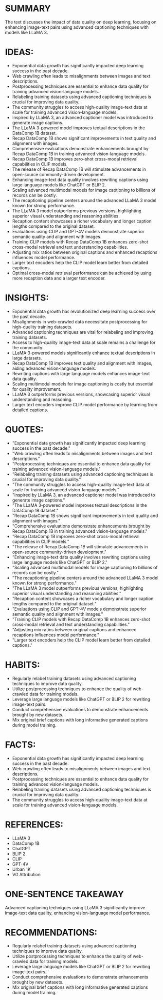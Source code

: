 # SUMMARY
The text discusses the impact of data quality on deep learning, focusing on enhancing image-text pairs using advanced captioning techniques with models like LLaMA 3.

# IDEAS:
- Exponential data growth has significantly impacted deep learning success in the past decade.
- Web crawling often leads to misalignments between images and text descriptions.
- Postprocessing techniques are essential to enhance data quality for training advanced vision-language models.
- Relabeling training datasets using advanced captioning techniques is crucial for improving data quality.
- The community struggles to access high-quality image-text data at scale for training advanced vision-language models.
- Inspired by LLaMA 3, an advanced captioner model was introduced to generate image captions.
- The LLaMA 3-powered model improves textual descriptions in the DataComp 1B dataset.
- Recap DataComp 1B shows significant improvements in text quality and alignment with images.
- Comprehensive evaluations demonstrate enhancements brought by Recap DataComp 1B in training advanced vision-language models.
- Recap DataComp 1B improves zero-shot cross-modal retrieval capabilities in CLIP models.
- The release of Recap DataComp 1B will stimulate advancements in open-source community-driven development.
- Enhancing image-text data quality involves rewriting captions using large language models like ChatGPT or BLIP 2.
- Scaling advanced multimodal models for image captioning to billions of records can be costly.
- The recaptioning pipeline centers around the advanced LLaMA 3 model known for strong performance.
- The LLaMA 3 model outperforms previous versions, highlighting superior visual understanding and reasoning abilities.
- Recaption content showcases a richer vocabulary and longer caption lengths compared to the original dataset.
- Evaluations using CLIP and GPT-4V models demonstrate superior semantic quality and alignment with images.
- Training CLIP models with Recap DataComp 1B enhances zero-shot cross-modal retrieval and text understanding capabilities.
- Adjusting mix ratios between original captions and enhanced recaptions influences model performance.
- Larger text encoders help the CLIP model learn better from detailed captions.
- Optimal cross-modal retrieval performance can be achieved by using more recaption data and a larger text encoder.

# INSIGHTS:
- Exponential data growth has revolutionized deep learning success over the past decade.
- Misalignments in web-crawled data necessitate postprocessing for high-quality training datasets.
- Advanced captioning techniques are vital for relabeling and improving training datasets.
- Access to high-quality image-text data at scale remains a challenge for the community.
- LLaMA 3-powered models significantly enhance textual descriptions in large datasets.
- Recap DataComp 1B improves text quality and alignment with images, aiding advanced vision-language models.
- Rewriting captions with large language models enhances image-text data quality.
- Scaling multimodal models for image captioning is costly but essential for quality improvement.
- LLaMA 3 outperforms previous versions, showcasing superior visual understanding and reasoning.
- Larger text encoders improve CLIP model performance by learning from detailed captions.

# QUOTES:
- "Exponential data growth has significantly impacted deep learning success in the past decade."
- "Web crawling often leads to misalignments between images and text descriptions."
- "Postprocessing techniques are essential to enhance data quality for training advanced vision-language models."
- "Relabeling training datasets using advanced captioning techniques is crucial for improving data quality."
- "The community struggles to access high-quality image-text data at scale for training advanced vision-language models."
- "Inspired by LLaMA 3, an advanced captioner model was introduced to generate image captions."
- "The LLaMA 3-powered model improves textual descriptions in the DataComp 1B dataset."
- "Recap DataComp 1B shows significant improvements in text quality and alignment with images."
- "Comprehensive evaluations demonstrate enhancements brought by Recap DataComp 1B in training advanced vision-language models."
- "Recap DataComp 1B improves zero-shot cross-modal retrieval capabilities in CLIP models."
- "The release of Recap DataComp 1B will stimulate advancements in open-source community-driven development."
- "Enhancing image-text data quality involves rewriting captions using large language models like ChatGPT or BLIP 2."
- "Scaling advanced multimodal models for image captioning to billions of records can be costly."
- "The recaptioning pipeline centers around the advanced LLaMA 3 model known for strong performance."
- "The LLaMA 3 model outperforms previous versions, highlighting superior visual understanding and reasoning abilities."
- "Recaption content showcases a richer vocabulary and longer caption lengths compared to the original dataset."
- "Evaluations using CLIP and GPT-4V models demonstrate superior semantic quality and alignment with images."
- "Training CLIP models with Recap DataComp 1B enhances zero-shot cross-modal retrieval and text understanding capabilities."
- "Adjusting mix ratios between original captions and enhanced recaptions influences model performance."
- "Larger text encoders help the CLIP model learn better from detailed captions."

# HABITS:
- Regularly relabel training datasets using advanced captioning techniques to improve data quality.
- Utilize postprocessing techniques to enhance the quality of web-crawled data for training models.
- Leverage large language models like ChatGPT or BLIP 2 for rewriting image-text pairs.
- Conduct comprehensive evaluations to demonstrate enhancements brought by new datasets.
- Mix original brief captions with long informative generated captions during model training.

# FACTS:
- Exponential data growth has significantly impacted deep learning success in the past decade.
- Web crawling often leads to misalignments between images and text descriptions.
- Postprocessing techniques are essential to enhance data quality for training advanced vision-language models.
- Relabeling training datasets using advanced captioning techniques is crucial for improving data quality.
- The community struggles to access high-quality image-text data at scale for training advanced vision-language models.

# REFERENCES:
- LLaMA 3
- DataComp 1B
- ChatGPT
- BLIP 2
- CLIP
- GPT-4V
- Urban 1K
- VG Attribution

# ONE-SENTENCE TAKEAWAY
Advanced captioning techniques using LLaMA 3 significantly improve image-text data quality, enhancing vision-language model performance.

# RECOMMENDATIONS:
- Regularly relabel training datasets using advanced captioning techniques to improve data quality.
- Utilize postprocessing techniques to enhance the quality of web-crawled data for training models.
- Leverage large language models like ChatGPT or BLIP 2 for rewriting image-text pairs.
- Conduct comprehensive evaluations to demonstrate enhancements brought by new datasets.
- Mix original brief captions with long informative generated captions during model training.